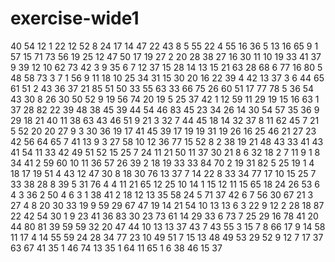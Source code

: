 # exercise-wide1
40
54
12
1
22
12
52
8
24
17
14
47
22
43
8
5
55
22
4
55
16
36
5
13
16
65
9
1
57
15
71
73
56
19
25
12
47
50
17
19
27
2
20
28
38
27
16
30
11
10
19
33
41
37
9
39
12
10
62
73
42
3
9
35
6
7
12
37
15
28
14
13
15
21
63
28
68
6
77
16
80
5
48
58
73
3
7
1
56
9
11
18
10
25
34
31
15
30
20
16
22
39
4
42
13
37
3
6
44
65
61
51
2
43
36
37
21
85
51
50
33
55
63
33
66
75
26
60
51
17
77
78
5
36
54
43
30
8
26
30
50
52
9
19
56
74
20
19
5
25
37
42
1
12
59
11
29
19
15
16
63
1
37
28
82
22
39
48
38
45
39
44
54
46
83
45
23
34
26
14
30
54
57
35
36
9
29
18
21
40
11
38
63
43
46
51
9
21
3
32
7
44
45
18
14
32
37
8
11
62
45
7
21
5
52
20
20
27
9
3
30
36
19
17
41
45
39
17
19
19
31
19
26
16
25
46
21
27
23
42
56
64
65
7
41
13
9
3
27
58
10
12
36
77
15
52
8
2
38
19
21
48
43
33
41
43
41
54
11
33
42
49
51
52
15
25
7
24
11
21
50
11
37
30
21
8
6
32
18
2
7
11
9
1
8
34
41
2
59
60
10
11
36
57
26
39
2
18
19
33
33
84
70
2
19
31
82
5
25
19
1
4
18
17
19
51
4
43
12
47
30
8
18
30
76
13
37
7
14
22
8
33
34
77
17
10
15
25
7
33
38
28
8
39
5
31
76
4
4
11
21
65
12
25
10
14
1
15
12
11
15
65
18
24
26
53
6
4
3
36
2
50
4
6
3
1
38
41
2
18
12
13
35
58
24
5
71
37
42
6
7
56
30
67
21
3
27
4
8
20
30
33
19
9
59
29
67
47
19
14
21
54
10
13
13
6
3
22
9
12
2
28
18
87
22
42
54
30
1
9
23
41
36
83
30
23
73
61
14
29
33
6
73
7
25
29
16
78
41
20
44
80
81
39
59
59
32
20
47
44
10
13
13
37
43
7
43
55
3
15
7
8
66
17
9
14
58
11
17
4
14
55
59
24
28
34
77
23
10
49
51
7
15
13
48
49
53
29
52
9
12
7
17
37
63
67
41
35
1
46
74
13
35
1
64
11
65
1
6
38
46
15
37
